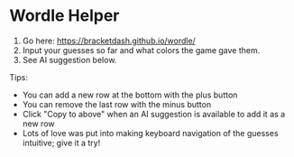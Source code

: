 # Wordle Helper

1. Go here: https://bracketdash.github.io/wordle/
2. Input your guesses so far and what colors the game gave them.
3. See AI suggestion below.

Tips:
- You can add a new row at the bottom with the plus button
- You can remove the last row with the minus button
- Click "Copy to above" when an AI suggestion is available to add it as a new row
- Lots of love was put into making keyboard navigation of the guesses intuitive; give it a try!

